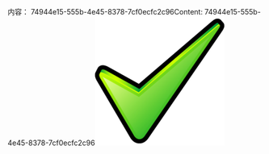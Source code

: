 <span data-ttu-id="26089-101">内容： 74944e15-555b-4e45-8378-7cf0ecfc2c96</span><span class="sxs-lookup"><span data-stu-id="26089-101">Content: 74944e15-555b-4e45-8378-7cf0ecfc2c96</span></span>![图像](14eb31f0-6269-4491-a63d-65f047db2790.png)
